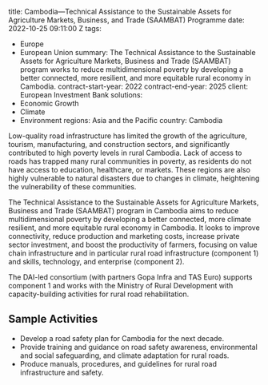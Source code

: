 
title: Cambodia—Technical Assistance to the Sustainable Assets for Agriculture Markets,
  Business, and Trade (SAAMBAT) Programme
date: 2022-10-25 09:11:00 Z
tags:
- Europe
- European Union
summary: The Technical Assistance to the Sustainable Assets for Agriculture Markets,
  Business and Trade (SAAMBAT) program works to reduce multidimensional poverty by
  developing a better connected, more resilient, and more equitable rural economy
  in Cambodia.
contract-start-year: 2022
contract-end-year: 2025
client: European Investment Bank
solutions:
- Economic Growth
- Climate
- Environment
regions: Asia and the Pacific
country: Cambodia


Low-quality road infrastructure has limited the growth of the agriculture, tourism, manufacturing, and construction sectors, and significantly contributed to high poverty levels in rural Cambodia. Lack of access to roads has trapped many rural communities in poverty, as residents do not have access to education, healthcare, or markets. These regions are also highly vulnerable to natural disasters due to changes in climate, heightening the vulnerability of these communities.

The Technical Assistance to the Sustainable Assets for Agriculture Markets, Business and Trade (SAAMBAT) program in Cambodia aims to reduce multidimensional poverty by developing a better connected, more climate resilient, and more equitable rural economy in Cambodia. It looks to improve connectivity, reduce production and marketing costs, increase private sector investment, and boost the productivity of farmers, focusing on value chain infrastructure and in particular rural road infrastructure (component 1) and skills, technology, and enterprise (component 2).

The DAI-led consortium (with partners Gopa Infra and TAS Euro) supports component 1 and works with the Ministry of Rural Development with capacity-building activities for rural road rehabilitation.

## Sample Activities

* Develop a road safety plan for Cambodia for the next decade.
* Provide training and guidance on road safety awareness, environmental and social safeguarding, and climate adaptation for rural roads.
* Produce manuals, procedures, and guidelines for rural road infrastructure and safety.
